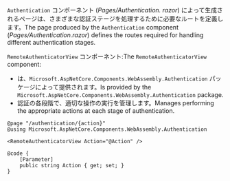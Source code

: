 <span data-ttu-id="065df-101">`Authentication` コンポーネント (*Pages/Authentication. razor*) によって生成されるページは、さまざまな認証ステージを処理するために必要なルートを定義します。</span><span class="sxs-lookup"><span data-stu-id="065df-101">The page produced by the `Authentication` component (*Pages/Authentication.razor*) defines the routes required for handling different authentication stages.</span></span>

<span data-ttu-id="065df-102">`RemoteAuthenticatorView` コンポーネント:</span><span class="sxs-lookup"><span data-stu-id="065df-102">The `RemoteAuthenticatorView` component:</span></span>

* <span data-ttu-id="065df-103">は、`Microsoft.AspNetCore.Components.WebAssembly.Authentication` パッケージによって提供されます。</span><span class="sxs-lookup"><span data-stu-id="065df-103">Is provided by the `Microsoft.AspNetCore.Components.WebAssembly.Authentication` package.</span></span>
* <span data-ttu-id="065df-104">認証の各段階で、適切な操作の実行を管理します。</span><span class="sxs-lookup"><span data-stu-id="065df-104">Manages performing the appropriate actions at each stage of authentication.</span></span>

```razor
@page "/authentication/{action}"
@using Microsoft.AspNetCore.Components.WebAssembly.Authentication

<RemoteAuthenticatorView Action="@Action" />

@code {
    [Parameter]
    public string Action { get; set; }
}
```
